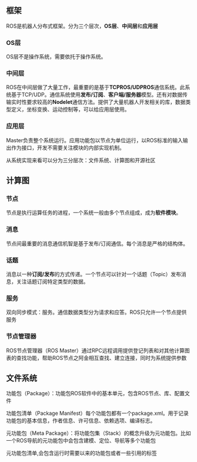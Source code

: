 ## 框架

ROS是机器人分布式框架。分为三个层次，**OS层**、**中间层**和**应用层**

### OS层

OS层不是操作系统，需要依托于操作系统。

### 中间层

ROS在中间层做了大量工作，最重要的是基于**TCPROS/UDPROS**通信系统。此系统基于TCP/UDP。通信系统使用**发布/订阅**、**客户端/服务器**模型。还有对数据传输实时性要求较高的**Nodelet**通信方法。提供了大量机器人开发相关的库，数据类型定义，坐标变换、运动控制等，可以给应用层使用。

### 应用层

Master负责整个系统运行。应用功能包以节点为单位运行，以ROS标准的输入输出作为接口，开发不需要关注模块的内部实现机制。

从系统实现来看可以分为三分层次：文件系统、计算图和开源社区

## 计算图

### 节点

节点是执行运算任务的进程，一个系统一般由多个节点组成，成为**软件模块**。

### 消息

节点间最重要的消息通信机智是基于发布/订阅通信。每个消息是严格的结构体。

### 话题

消息以一种**订阅/发布**的方式传递。一个节点可以针对一个话题（Topic）发布消息，关注话题订阅特定类型的数据。

### 服务

双向同步模式：服务。通信数据类型分为请求和应答。ROS只允许一个节点提供服务

### 节点管理器

ROS节点管理器（ROS Master）通过RPC远程调用提供登记列表和对其他计算图表的查找功能，帮助ROS节点之阿金相互查找、建立连接，同时为系统提供参数

## 文件系统

功能包（Package）：功能包ROS软件中的基本单元，包含ROS节点、库、配置文件

功能包清单（Package Manifest）每个功能包都有一个package.xml。用于记录功能包的基本信息，作者信息、许可信息、依赖选项、编译标志。

元功能包（Meta Package）：将功能包集（Stack）的概念升级为元功能包。比如一个ROS导航的元功能包中会包含建模、定位、导航等多个功能包

元功能包清单,会包含运行时需要以来的功能包或者一些引用的标签

